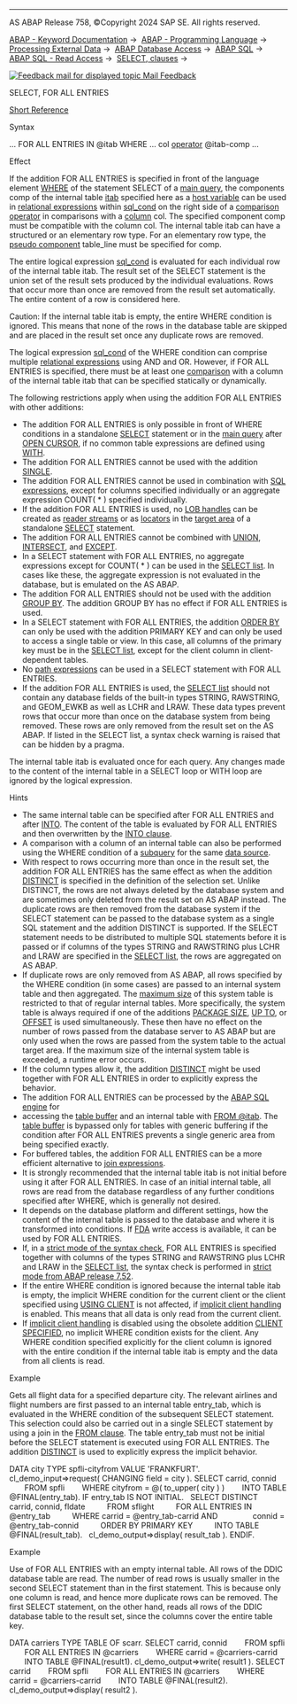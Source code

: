   

* * *

AS ABAP Release 758, ©Copyright 2024 SAP SE. All rights reserved.

[ABAP - Keyword Documentation](https://help.sap.com/doc/abapdocu_758_index_htm/7.58/en-US/abenabap.htm) →  [ABAP - Programming Language](https://help.sap.com/doc/abapdocu_758_index_htm/7.58/en-US/abenabap_reference.htm) →  [Processing External Data](https://help.sap.com/doc/abapdocu_758_index_htm/7.58/en-US/abenabap_language_external_data.htm) →  [ABAP Database Access](https://help.sap.com/doc/abapdocu_758_index_htm/7.58/en-US/abendb_access.htm) →  [ABAP SQL](https://help.sap.com/doc/abapdocu_758_index_htm/7.58/en-US/abenabap_sql.htm) →  [ABAP SQL - Read Access](https://help.sap.com/doc/abapdocu_758_index_htm/7.58/en-US/abenabap_sql_reading.htm) →  [SELECT, clauses](https://help.sap.com/doc/abapdocu_758_index_htm/7.58/en-US/abenselect_clauses.htm) → 

 [![](Mail.gif?object=Mail.gif "Feedback mail for displayed topic") Mail Feedback](mailto:f1_help@sap.com?subject=Feedback%20on%20ABAP%20Documentation&body=Document:%20SELECT%2C%20FOR%20ALL%20ENTRIES%2C%20ABENWHERE_ALL_ENTRIES%2C%20758%0D%0A%0D%0AError:%0D%0A%0D%0A%0D%0A%0D%0ASuggestion%20for%20improvement:)

SELECT, FOR ALL ENTRIES

[Short Reference](https://help.sap.com/doc/abapdocu_758_index_htm/7.58/en-US/abapselect_shortref.htm)

Syntax

... FOR ALL ENTRIES IN @itab WHERE ... col [operator](https://help.sap.com/doc/abapdocu_758_index_htm/7.58/en-US/abenwhere_logexp_compare.htm) @itab-comp ...

Effect

If the addition FOR ALL ENTRIES is specified in front of the language element [WHERE](https://help.sap.com/doc/abapdocu_758_index_htm/7.58/en-US/abapwhere.htm) of the statement SELECT of a [main query](https://help.sap.com/doc/abapdocu_758_index_htm/7.58/en-US/abenmainquery_glosry.htm "Glossary Entry"), the components comp of the internal table [itab](https://help.sap.com/doc/abapdocu_758_index_htm/7.58/en-US/abenabap_sql_host_variables.htm) specified here as a [host variable](https://help.sap.com/doc/abapdocu_758_index_htm/7.58/en-US/abenabap_sql_host_variables.htm) can be used in [relational expressions](https://help.sap.com/doc/abapdocu_758_index_htm/7.58/en-US/abenabap_sql_stmt_logexp.htm) within [sql\_cond](https://help.sap.com/doc/abapdocu_758_index_htm/7.58/en-US/abenabap_sql_stmt_logexp.htm) on the right side of a [comparison operator](https://help.sap.com/doc/abapdocu_758_index_htm/7.58/en-US/abenwhere_logexp_compare.htm) in comparisons with a [column](https://help.sap.com/doc/abapdocu_758_index_htm/7.58/en-US/abenabap_sql_columns.htm) col. The specified component comp must be compatible with the column col. The internal table itab can have a structured or an elementary row type. For an elementary row type, the [pseudo component](https://help.sap.com/doc/abapdocu_758_index_htm/7.58/en-US/abenpseudo_component_glosry.htm "Glossary Entry") table\_line must be specified for comp.

The entire logical expression [sql\_cond](https://help.sap.com/doc/abapdocu_758_index_htm/7.58/en-US/abenabap_sql_stmt_logexp.htm) is evaluated for each individual row of the internal table itab. The result set of the SELECT statement is the union set of the result sets produced by the individual evaluations. Rows that occur more than once are removed from the result set automatically. The entire content of a row is considered here.

Caution: If the internal table itab is empty, the entire WHERE condition is ignored. This means that none of the rows in the database table are skipped and are placed in the result set once any duplicate rows are removed.

The logical expression [sql\_cond](https://help.sap.com/doc/abapdocu_758_index_htm/7.58/en-US/abenasql_cond.htm) of the WHERE condition can comprise multiple [relational expressions](https://help.sap.com/doc/abapdocu_758_index_htm/7.58/en-US/abenabap_sql_stmt_logexp.htm) using AND and OR. However, if FOR ALL ENTRIES is specified, there must be at least one [comparison](https://help.sap.com/doc/abapdocu_758_index_htm/7.58/en-US/abenwhere_logexp_compare.htm) with a column of the internal table itab that can be specified statically or dynamically.

The following restrictions apply when using the addition FOR ALL ENTRIES with other additions:

-   The addition FOR ALL ENTRIES is only possible in front of WHERE conditions in a standalone [SELECT](https://help.sap.com/doc/abapdocu_758_index_htm/7.58/en-US/abapselect.htm) statement or in the [main query](https://help.sap.com/doc/abapdocu_758_index_htm/7.58/en-US/abenmainquery_glosry.htm "Glossary Entry") after [OPEN CURSOR](https://help.sap.com/doc/abapdocu_758_index_htm/7.58/en-US/abapopen_cursor.htm), if no common table expressions are defined using [WITH](https://help.sap.com/doc/abapdocu_758_index_htm/7.58/en-US/abapwith.htm).
-   The addition FOR ALL ENTRIES cannot be used with the addition [SINGLE](https://help.sap.com/doc/abapdocu_758_index_htm/7.58/en-US/abapselect_single.htm).
-   The addition FOR ALL ENTRIES cannot be used in combination with [SQL expressions](https://help.sap.com/doc/abapdocu_758_index_htm/7.58/en-US/abapsql_expr.htm), except for columns specified individually or an aggregate expression COUNT( \* ) specified individually.
-   If the addition FOR ALL ENTRIES is used, no [LOB handles](https://help.sap.com/doc/abapdocu_758_index_htm/7.58/en-US/abenselect_into_lob_handles.htm) can be created as [reader streams](https://help.sap.com/doc/abapdocu_758_index_htm/7.58/en-US/abenreader_stream_glosry.htm "Glossary Entry") or as [locators](https://help.sap.com/doc/abapdocu_758_index_htm/7.58/en-US/abenlocator_glosry.htm "Glossary Entry") in the [target area](https://help.sap.com/doc/abapdocu_758_index_htm/7.58/en-US/abapinto_clause.htm) of a standalone [SELECT](https://help.sap.com/doc/abapdocu_758_index_htm/7.58/en-US/abapselect.htm) statement.
-   The addition FOR ALL ENTRIES cannot be combined with [UNION](https://help.sap.com/doc/abapdocu_758_index_htm/7.58/en-US/abapunion.htm), [INTERSECT](https://help.sap.com/doc/abapdocu_758_index_htm/7.58/en-US/abapunion.htm), and [EXCEPT](https://help.sap.com/doc/abapdocu_758_index_htm/7.58/en-US/abapunion.htm).
-   In a SELECT statement with FOR ALL ENTRIES, no aggregate expressions except for COUNT( \* ) can be used in the [SELECT list](https://help.sap.com/doc/abapdocu_758_index_htm/7.58/en-US/abapselect_list.htm). In cases like these, the aggregate expression is not evaluated in the database, but is emulated on the AS ABAP.
-   The addition FOR ALL ENTRIES should not be used with the addition [GROUP BY](https://help.sap.com/doc/abapdocu_758_index_htm/7.58/en-US/abapgroupby_clause.htm). The addition GROUP BY has no effect if FOR ALL ENTRIES is used.
-   In a SELECT statement with FOR ALL ENTRIES, the addition [ORDER BY](https://help.sap.com/doc/abapdocu_758_index_htm/7.58/en-US/abaporderby_clause.htm) can only be used with the addition PRIMARY KEY and can only be used to access a single table or view. In this case, all columns of the primary key must be in the [SELECT list](https://help.sap.com/doc/abapdocu_758_index_htm/7.58/en-US/abapselect_list.htm), except for the client column in client-dependent tables.
-   No [path expressions](https://help.sap.com/doc/abapdocu_758_index_htm/7.58/en-US/abenabap_sql_path.htm) can be used in a SELECT statement with FOR ALL ENTRIES.
-   If the addition FOR ALL ENTRIES is used, the [SELECT list](https://help.sap.com/doc/abapdocu_758_index_htm/7.58/en-US/abapselect_list.htm) should not contain any database fields of the built-in types STRING, RAWSTRING, and GEOM\_EWKB as well as LCHR and LRAW. These data types prevent rows that occur more than once on the database system from being removed. These rows are only removed from the result set on the AS ABAP. If listed in the SELECT list, a syntax check warning is raised that can be hidden by a pragma.

The internal table itab is evaluated once for each query. Any changes made to the content of the internal table in a SELECT loop or WITH loop are ignored by the logical expression.

Hints

-   The same internal table can be specified after FOR ALL ENTRIES and after [INTO](https://help.sap.com/doc/abapdocu_758_index_htm/7.58/en-US/abapinto_clause.htm). The content of the table is evaluated by FOR ALL ENTRIES and then overwritten by the [INTO clause](https://help.sap.com/doc/abapdocu_758_index_htm/7.58/en-US/abapinto_clause.htm).
-   A comparison with a column of an internal table can also be performed using the WHERE condition of a [subquery](https://help.sap.com/doc/abapdocu_758_index_htm/7.58/en-US/abensubquery_glosry.htm "Glossary Entry") for the same [data source](https://help.sap.com/doc/abapdocu_758_index_htm/7.58/en-US/abapselect_data_source.htm).
-   With respect to rows occurring more than once in the result set, the addition FOR ALL ENTRIES has the same effect as when the addition [DISTINCT](https://help.sap.com/doc/abapdocu_758_index_htm/7.58/en-US/abapselect_clause.htm) is specified in the definition of the selection set. Unlike DISTINCT, the rows are not always deleted by the database system and are sometimes only deleted from the result set on AS ABAP instead. The duplicate rows are then removed from the database system if the SELECT statement can be passed to the database system as a single SQL statement and the addition DISTINCT is supported. If the SELECT statement needs to be distributed to multiple SQL statements before it is passed or if columns of the types STRING and RAWSTRING plus LCHR and LRAW are specified in the [SELECT list](https://help.sap.com/doc/abapdocu_758_index_htm/7.58/en-US/abapselect_list.htm), the rows are aggregated on AS ABAP.
-   If duplicate rows are only removed from AS ABAP, all rows specified by the WHERE condition (in some cases) are passed to an internal system table and then aggregated. The [maximum size](https://help.sap.com/doc/abapdocu_758_index_htm/7.58/en-US/abenmemory_consumption_2.htm) of this system table is restricted to that of regular internal tables. More specifically, the system table is always required if one of the additions [PACKAGE SIZE](https://help.sap.com/doc/abapdocu_758_index_htm/7.58/en-US/abapinto_clause.htm), [UP TO](https://help.sap.com/doc/abapdocu_758_index_htm/7.58/en-US/abapselect_up_to_offset.htm), or [OFFSET](https://help.sap.com/doc/abapdocu_758_index_htm/7.58/en-US/abapselect_up_to_offset.htm) is used simultaneously. These then have no effect on the number of rows passed from the database server to AS ABAP but are only used when the rows are passed from the system table to the actual target area. If the maximum size of the internal system table is exceeded, a runtime error occurs.
-   If the column types allow it, the addition [DISTINCT](https://help.sap.com/doc/abapdocu_758_index_htm/7.58/en-US/abapselect_clause.htm) might be used together with FOR ALL ENTRIES in order to explicitly express the behavior.
-   The addition FOR ALL ENTRIES can be processed by the [ABAP SQL engine](https://help.sap.com/doc/abapdocu_758_index_htm/7.58/en-US/abenabap_sql_engine.htm) for
-   accessing the [table buffer](https://help.sap.com/doc/abapdocu_758_index_htm/7.58/en-US/abentable_buffer_glosry.htm "Glossary Entry") and an internal table with [FROM @itab](https://help.sap.com/doc/abapdocu_758_index_htm/7.58/en-US/abapselect_itab.htm). The [table buffer](https://help.sap.com/doc/abapdocu_758_index_htm/7.58/en-US/abentable_buffer_glosry.htm "Glossary Entry") is bypassed only for tables with generic buffering if the condition after FOR ALL ENTRIES prevents a single generic area from being specified exactly.
-   For buffered tables, the addition FOR ALL ENTRIES can be a more efficient alternative to [join expressions](https://help.sap.com/doc/abapdocu_758_index_htm/7.58/en-US/abenjoin_expression_glosry.htm "Glossary Entry").
-   It is strongly recommended that the internal table itab is not initial before using it after FOR ALL ENTRIES. In case of an initial internal table, all rows are read from the database regardless of any further conditions specified after WHERE, which is generally not desired.
-   It depends on the database platform and different settings, how the content of the internal table is passed to the database and where it is transformed into conditions. If [FDA](https://help.sap.com/doc/abapdocu_758_index_htm/7.58/en-US/abenfast_data_access_glosry.htm "Glossary Entry") write access is available, it can be used by FOR ALL ENTRIES.
-   If, in a [strict mode of the syntax check](https://help.sap.com/doc/abapdocu_758_index_htm/7.58/en-US/abenabap_sql_strict_modes.htm), FOR ALL ENTRIES is specified together with columns of the types STRING and RAWSTRING plus LCHR and LRAW in the [SELECT list](https://help.sap.com/doc/abapdocu_758_index_htm/7.58/en-US/abapselect_list.htm), the syntax check is performed in [strict mode from ABAP release 7.52](https://help.sap.com/doc/abapdocu_758_index_htm/7.58/en-US/abenabap_sql_strictmode_752.htm).
-   If the entire WHERE condition is ignored because the internal table itab is empty, the implicit WHERE condition for the current client or the client specified using [USING CLIENT](https://help.sap.com/doc/abapdocu_758_index_htm/7.58/en-US/abapselect_client.htm) is not affected, if [implicit client handling](https://help.sap.com/doc/abapdocu_758_index_htm/7.58/en-US/abenabap_sql_client_handling.htm) is enabled. This means that all data is only read from the current client.
-   If [implicit client handling](https://help.sap.com/doc/abapdocu_758_index_htm/7.58/en-US/abenabap_sql_client_handling.htm) is disabled using the obsolete addition [CLIENT SPECIFIED](https://help.sap.com/doc/abapdocu_758_index_htm/7.58/en-US/abapselect_client_obsolete.htm), no implicit WHERE condition exists for the client. Any WHERE condition specified explicitly for the client column is ignored with the entire condition if the internal table itab is empty and the data from all clients is read.

Example

Gets all flight data for a specified departure city. The relevant airlines and flight numbers are first passed to an internal table entry\_tab, which is evaluated in the WHERE condition of the subsequent SELECT statement. This selection could also be carried out in a single SELECT statement by using a join in the [FROM clause](https://help.sap.com/doc/abapdocu_758_index_htm/7.58/en-US/abapfrom_clause.htm). The table entry\_tab must not be initial before the SELECT statement is executed using FOR ALL ENTRIES. The addition [DISTINCT](https://help.sap.com/doc/abapdocu_758_index_htm/7.58/en-US/abapselect_clause.htm) is used to explicitly express the implicit behavior.

DATA city TYPE spfli-cityfrom VALUE 'FRANKFURT'.
cl\_demo\_input=>request( CHANGING field = city ).
SELECT carrid, connid
       FROM spfli
       WHERE cityfrom = @( to\_upper( city ) )
       INTO TABLE @FINAL(entry\_tab).
IF entry\_tab IS NOT INITIAL.
  SELECT DISTINCT
         carrid, connid, fldate
         FROM sflight
         FOR ALL ENTRIES IN @entry\_tab
         WHERE carrid = @entry\_tab-carrid AND
               connid = @entry\_tab-connid
         ORDER BY PRIMARY KEY
         INTO TABLE @FINAL(result\_tab).
  cl\_demo\_output=>display( result\_tab ).
ENDIF.

Example

Use of FOR ALL ENTRIES with an empty internal table. All rows of the DDIC database table are read. The number of read rows is usually smaller in the second SELECT statement than in the first statement. This is because only one column is read, and hence more duplicate rows can be removed. The first SELECT statement, on the other hand, reads all rows of the DDIC database table to the result set, since the columns cover the entire table key.

DATA carriers TYPE TABLE OF scarr.
SELECT carrid, connid
       FROM spfli
       FOR ALL ENTRIES IN @carriers
       WHERE carrid = @carriers-carrid
       INTO TABLE @FINAL(result1).
cl\_demo\_output=>write( result1 ).
SELECT carrid
       FROM spfli
       FOR ALL ENTRIES IN @carriers
       WHERE carrid = @carriers-carrid
       INTO TABLE @FINAL(result2).
cl\_demo\_output=>display( result2 ).